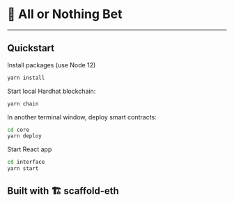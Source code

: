 # 🤑 All or Nothing Bet

---

## Quickstart

Install packages (use Node 12)

```bash
yarn install
```

Start local Hardhat blockchain:

```bash
yarn chain
```

In another terminal window, deploy smart contracts:

```bash
cd core
yarn deploy
```

Start React app

```bash
cd interface
yarn start
```

## Built with 🏗 scaffold-eth
